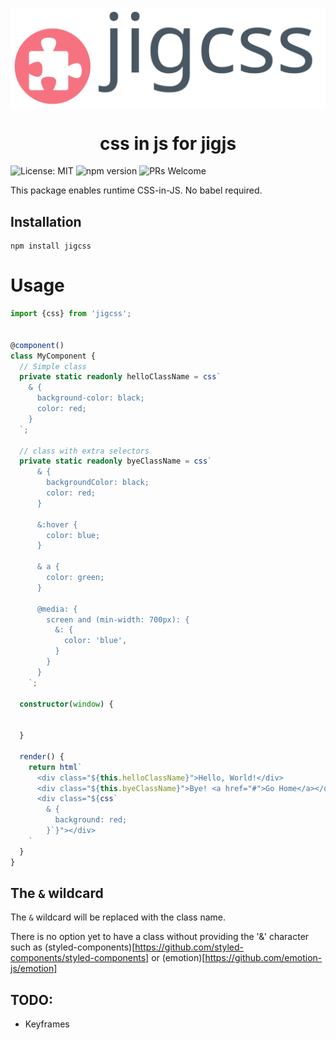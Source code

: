 <p align="center" style="color: #343a40">
  <p align="center" >
    <img src="ghassets/logo.svg" alt="jigcss" align="center">
  </p>
  <h1 align="center">css in js for jigjs</h1>
</p>

![License: MIT](https://img.shields.io/badge/License-MIT-blue.svg)
![npm version](https://badge.fury.io/js/jigcss.svg)
![PRs Welcome](https://img.shields.io/badge/PRs-welcome-brightgreen.svg)

This package enables runtime CSS-in-JS. No babel required.

## Installation

```shell script
npm install jigcss
```

# Usage

```typescript
import {css} from 'jigcss';


@component()
class MyComponent {
  // Simple class
  private static readonly helloClassName = css`
    & {
      background-color: black;
      color: red;
    }
  `;

  // class with extra selectors
  private static readonly byeClassName = css`
      & {
        backgroundColor: black;
        color: red;
      }

      &:hover {
        color: blue;
      }

      & a {
        color: green;
      }

      @media: {
        screen and (min-width: 700px): {
          &: {
            color: 'blue',
          }
        }
      }
    `;

  constructor(window) {

    
  }

  render() {
    return html`      
      <div class="${this.helloClassName}">Hello, World!</div>
      <div class="${this.byeClassName}">Bye! <a href="#">Go Home</a></div>
      <div class="${css`
        & { 
          background: red;
        }`}"></div>
    `
  }
}
```

## The `&` wildcard

The `&` wildcard will be replaced with the class name.

There is no option yet to have a class without providing the '&' character such as
(styled-components)[https://github.com/styled-components/styled-components] or (emotion)[https://github.com/emotion-js/emotion]

## TODO:

- Keyframes 
